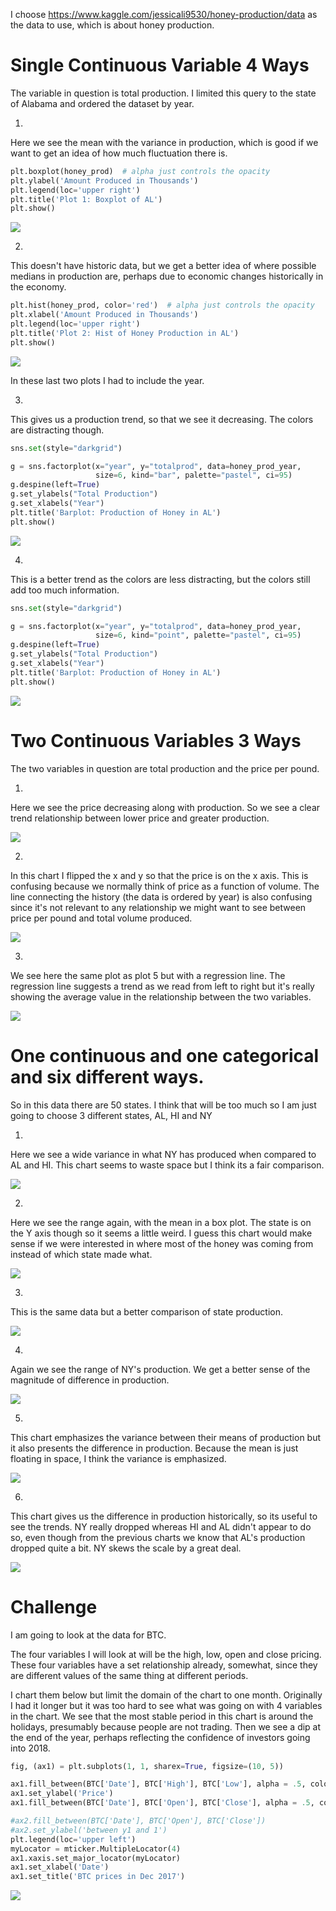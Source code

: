 I choose https://www.kaggle.com/jessicali9530/honey-production/data as the data to use, which is about honey production.

# Single Continuous Variable 4 Ways
The variable in question is total production.  I limited this query to the state of Alabama and ordered the dataset by year.

1.
Here we see the mean with the variance in production, which is good if we want to get an idea of how much fluctuation there is.

```python
plt.boxplot(honey_prod)  # alpha just controls the opacity
plt.ylabel('Amount Produced in Thousands')
plt.legend(loc='upper right')
plt.title('Plot 1: Boxplot of AL')
plt.show()
```

![](https://github.com/alexanderlee08/data-science-unit-1/blob/master/lesson%203%20drill/plot%201%20boxplot.png)

2.
This doesn't have historic data, but we get a better idea of where possible medians in production are, perhaps due to economic changes historically in the economy.

```python
plt.hist(honey_prod, color='red')  # alpha just controls the opacity
plt.xlabel('Amount Produced in Thousands')
plt.legend(loc='upper right')
plt.title('Plot 2: Hist of Honey Production in AL')
plt.show()
```

![](https://github.com/alexanderlee08/data-science-unit-1/blob/master/lesson%203%20drill/plot%202%20hist.png)

In these last two plots I had to include the year.

3.
This gives us a production trend, so that we see it decreasing.  The colors are distracting though.

```python
sns.set(style="darkgrid")

g = sns.factorplot(x="year", y="totalprod", data=honey_prod_year,
                   size=6, kind="bar", palette="pastel", ci=95)
g.despine(left=True)
g.set_ylabels("Total Production")
g.set_xlabels("Year")
plt.title('Barplot: Production of Honey in AL')
plt.show()
```

![](https://github.com/alexanderlee08/data-science-unit-1/blob/master/lesson%203%20drill/plot%203%20bar.png)

4.
This is a better trend as the colors are less distracting, but the colors still add too much information.

```python
sns.set(style="darkgrid")

g = sns.factorplot(x="year", y="totalprod", data=honey_prod_year,
                   size=6, kind="point", palette="pastel", ci=95)
g.despine(left=True)
g.set_ylabels("Total Production")
g.set_xlabels("Year")
plt.title('Barplot: Production of Honey in AL')
plt.show()
```
![](https://github.com/alexanderlee08/data-science-unit-1/blob/master/lesson%203%20drill/plot%204%20point.png)


# Two Continuous Variables 3 Ways

The two variables in question are total production and the price per pound.

1.
Here we see the price decreasing along with production.  So we see a clear trend relationship between lower price and greater production.

![](https://github.com/alexanderlee08/data-science-unit-1/blob/master/lesson%203%20drill/plot%205.png)

2. 
In this chart I flipped the x and y so that the price is on the x axis.  This is confusing because we normally think of price as a function of volume.  The line connecting the history (the data is ordered by year) is also confusing since it's not relevant to any relationship we might want to see between price per pound and total volume produced.

![](https://github.com/alexanderlee08/data-science-unit-1/blob/master/lesson%203%20drill/plot%206.png)

3.
We see here the same plot as plot 5 but with a regression line.  The regression line suggests a trend as we read from left to right but it's really showing the average value in the relationship between the two variables.

![](https://github.com/alexanderlee08/data-science-unit-1/blob/master/lesson%203%20drill/plot%207.png)


# One continuous and one categorical and six different ways.

So in this data there are 50 states.  I think that will be too much so I am just going to choose 3 different states, AL, HI and NY

1.
Here we see a wide variance in what NY has produced when compared to AL and HI.  This chart seems to waste space but I think its a fair comparison.

![](https://github.com/alexanderlee08/data-science-unit-1/blob/master/lesson%203%20drill/plot%208%20v2.png)

2.
Here we see the range again, with the mean in a box plot.  The state is on the Y axis though so it seems a little weird.  I guess this chart would make sense if we were interested in where most of the honey was coming from instead of which state made what.

![](https://github.com/alexanderlee08/data-science-unit-1/blob/master/lesson%203%20drill/plot%209.png)

3.
This is the same data but a better comparison of state production.

![](https://github.com/alexanderlee08/data-science-unit-1/blob/master/lesson%203%20drill/plot%2010.png)

4.
Again we see the range of NY's production.  We get a better sense of the magnitude of difference in production.

![](https://github.com/alexanderlee08/data-science-unit-1/blob/master/lesson%203%20drill/plot%2011.png)

5.
This chart emphasizes the variance between their means of production but it also presents the difference in production.  Because the mean is just floating in space, I think the variance is emphasized.

![](https://github.com/alexanderlee08/data-science-unit-1/blob/master/lesson%203%20drill/plot%2012.png)

6.
This chart gives us the difference in production historically, so its useful to see the trends.  NY really dropped whereas HI and AL didn't appear to do so, even though from the previous charts we know that AL's production dropped quite a bit.  NY skews the scale by a great deal.

![](https://github.com/alexanderlee08/data-science-unit-1/blob/master/lesson%203%20drill/plot%2013.png)

# Challenge

I am going to look at the data for BTC.

The four variables I will look at will be the high, low, open and close pricing.  These four variables have a set relationship already, somewhat, since they are different values of the same thing at different periods.

I chart them below but limit the domain of the chart to one month.  Originally I had it longer but it was too hard to see what was going on with 4 variables in the chart.  We see that the most stable period in this chart is around the holidays, presumably because people are not trading.  Then we see a dip at the end of the year, perhaps reflecting the confidence of investors going into 2018.

```python
fig, (ax1) = plt.subplots(1, 1, sharex=True, figsize=(10, 5))

ax1.fill_between(BTC['Date'], BTC['High'], BTC['Low'], alpha = .5, color='red', label = 'High-Low')
ax1.set_ylabel('Price')
ax1.fill_between(BTC['Date'], BTC['Open'], BTC['Close'], alpha = .5, color = 'blue', label = 'Open-Close')

#ax2.fill_between(BTC['Date'], BTC['Open'], BTC['Close'])
#ax2.set_ylabel('between y1 and 1')
plt.legend(loc='upper left')
myLocator = mticker.MultipleLocator(4)
ax1.xaxis.set_major_locator(myLocator)
ax1.set_xlabel('Date')
ax1.set_title('BTC prices in Dec 2017')
```

![](https://github.com/alexanderlee08/data-science-unit-1/blob/master/lesson%203%20drill/challenge.png)
